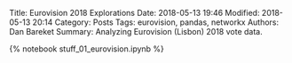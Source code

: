 Title: Eurovision 2018 Explorations
Date: 2018-05-13 19:46
Modified: 2018-05-13 20:14
Category: Posts
Tags: eurovision, pandas, networkx
Authors: Dan Bareket
Summary: Analyzing Eurovision (Lisbon) 2018 vote data.

{% notebook stuff_01_eurovision.ipynb %}
